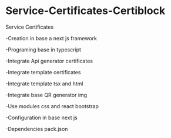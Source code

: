 # Service-Certificates-Certiblock

Service Certificates 

-Creation in base a next js framework

-Programing base in typescript

-Integrate Api generator certificates 

-Integrate template certificates

-Integrate template tsx and html

-Integrate base QR generator img

-Use modules css and react bootstrap

-Configuration in base next js

-Dependencies pack.json

